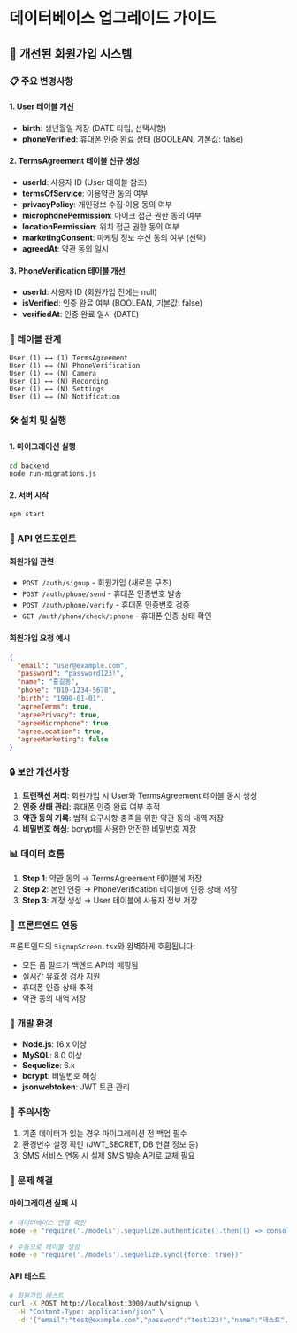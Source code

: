 # 데이터베이스 업그레이드 가이드

## 🚀 개선된 회원가입 시스템

### 📋 주요 변경사항

#### 1. User 테이블 개선
- **birth**: 생년월일 저장 (DATE 타입, 선택사항)
- **phoneVerified**: 휴대폰 인증 완료 상태 (BOOLEAN, 기본값: false)

#### 2. TermsAgreement 테이블 신규 생성
- **userId**: 사용자 ID (User 테이블 참조)
- **termsOfService**: 이용약관 동의 여부
- **privacyPolicy**: 개인정보 수집·이용 동의 여부
- **microphonePermission**: 마이크 접근 권한 동의 여부
- **locationPermission**: 위치 접근 권한 동의 여부
- **marketingConsent**: 마케팅 정보 수신 동의 여부 (선택)
- **agreedAt**: 약관 동의 일시

#### 3. PhoneVerification 테이블 개선
- **userId**: 사용자 ID (회원가입 전에는 null)
- **isVerified**: 인증 완료 여부 (BOOLEAN, 기본값: false)
- **verifiedAt**: 인증 완료 일시 (DATE)

### 🔗 테이블 관계

```
User (1) ←→ (1) TermsAgreement
User (1) ←→ (N) PhoneVerification
User (1) ←→ (N) Camera
User (1) ←→ (N) Recording
User (1) ←→ (N) Settings
User (1) ←→ (N) Notification
```

### 🛠️ 설치 및 실행

#### 1. 마이그레이션 실행
```bash
cd backend
node run-migrations.js
```

#### 2. 서버 시작
```bash
npm start
```

### 📡 API 엔드포인트

#### 회원가입 관련
- `POST /auth/signup` - 회원가입 (새로운 구조)
- `POST /auth/phone/send` - 휴대폰 인증번호 발송
- `POST /auth/phone/verify` - 휴대폰 인증번호 검증
- `GET /auth/phone/check/:phone` - 휴대폰 인증 상태 확인

#### 회원가입 요청 예시
```json
{
  "email": "user@example.com",
  "password": "password123!",
  "name": "홍길동",
  "phone": "010-1234-5678",
  "birth": "1990-01-01",
  "agreeTerms": true,
  "agreePrivacy": true,
  "agreeMicrophone": true,
  "agreeLocation": true,
  "agreeMarketing": false
}
```

### 🔒 보안 개선사항

1. **트랜잭션 처리**: 회원가입 시 User와 TermsAgreement 테이블 동시 생성
2. **인증 상태 관리**: 휴대폰 인증 완료 여부 추적
3. **약관 동의 기록**: 법적 요구사항 충족을 위한 약관 동의 내역 저장
4. **비밀번호 해싱**: bcrypt를 사용한 안전한 비밀번호 저장

### 📊 데이터 흐름

1. **Step 1**: 약관 동의 → TermsAgreement 테이블에 저장
2. **Step 2**: 본인 인증 → PhoneVerification 테이블에 인증 상태 저장
3. **Step 3**: 계정 생성 → User 테이블에 사용자 정보 저장

### 🎯 프론트엔드 연동

프론트엔드의 `SignupScreen.tsx`와 완벽하게 호환됩니다:
- 모든 폼 필드가 백엔드 API와 매핑됨
- 실시간 유효성 검사 지원
- 휴대폰 인증 상태 추적
- 약관 동의 내역 저장

### 🔧 개발 환경

- **Node.js**: 16.x 이상
- **MySQL**: 8.0 이상
- **Sequelize**: 6.x
- **bcrypt**: 비밀번호 해싱
- **jsonwebtoken**: JWT 토큰 관리

### 📝 주의사항

1. 기존 데이터가 있는 경우 마이그레이션 전 백업 필수
2. 환경변수 설정 확인 (JWT_SECRET, DB 연결 정보 등)
3. SMS 서비스 연동 시 실제 SMS 발송 API로 교체 필요

### 🚨 문제 해결

#### 마이그레이션 실패 시
```bash
# 데이터베이스 연결 확인
node -e "require('./models').sequelize.authenticate().then(() => console.log('OK')).catch(console.error)"

# 수동으로 테이블 생성
node -e "require('./models').sequelize.sync({force: true})"
```

#### API 테스트
```bash
# 회원가입 테스트
curl -X POST http://localhost:3000/auth/signup \
  -H "Content-Type: application/json" \
  -d '{"email":"test@example.com","password":"test123!","name":"테스트","phone":"010-1234-5678","agreeTerms":true,"agreePrivacy":true,"agreeMicrophone":true,"agreeLocation":true}'
``` 